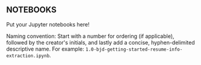 ## NOTEBOOKS

Put your Jupyter notebooks here!

Naming convention: Start with a number for ordering (if applicable), followed by the creator's initials, and lastly add a concise, hyphen-delimited descriptive name. For example: `1.0-bjd-getting-started-resume-info-extraction.ipynb`.
